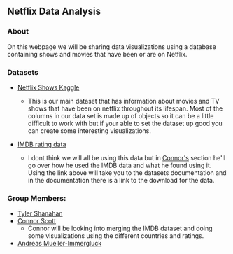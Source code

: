 ## Netflix Data Analysis

### About
On this webpage we will be sharing data visualizations using a database containing shows and movies that have been or are on Netflix. 

### Datasets

* [Netflix Shows Kaggle](https://www.kaggle.com/shivamb/netflix-shows)
  * This is our main dataset that has information about movies and TV shows that have been on netflix throughout its lifespan. Most of the columns in our data set is made up of objects so it can be a little difficult to work with but if your able to set the dataset up good you can create some interesting visualizations.

* [IMDB rating data](https://www.imdb.com/interfaces/)
  * I dont think we will all be using this data but in [Connor's](Connor) section he'll go over how he used the IMDB data and what he found using it. Using the link above will take you to the datasets documentation and in the documentation there is a link to the download for the data.

### Group Members:

* [Tyler Shanahan](Tyler)
* [Connor Scott](Connor)
  * Connor will be looking into merging the IMDB dataset and doing some visualizations using the different countries and ratings.
* [Andreas Mueller-Immergluck](Andreas)